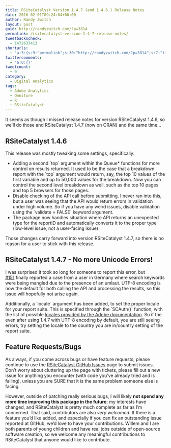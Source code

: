 ```yaml
---
title: RSiteCatalyst Version 1.4.7 (and 1.4.6.) Release Notes
date: 2016-02-01T09:24:04+00:00
author: Randy Zwitch
layout: post
guid: http://randyzwitch.com/?p=3814
permalink: /rsitecatalyst-version-1-4-7-release-notes/
tweetbackscheck:
  - 1472637413
shorturls:
  - 'a:3:{s:9:"permalink";s:30:"http://randyzwitch.com/?p=3814";s:7:"tinyurl";s:26:"http://tinyurl.com/zwlssac";s:4:"isgd";s:19:"http://is.gd/vcpZz2";}'
twittercomments:
  - 'a:0:{}'
tweetcount:
  - 0
category:
  - Digital Analytics
tags:
  - Adobe Analytics
  - Omniture
  - R
  - RSiteCatalyst
---
```

It seems as though I missed release notes for version RSiteCatalyst 1.4.6, so we'll do those and RSiteCatalyst 1.4.7 (now on CRAN) and the same time...

## RSiteCatalyst 1.4.6

This release was mostly tweaking some settings, specifically:

  * Adding a second \`top\` argument within the Queue* functions for more control on results returned. It used to be the case that a breakdown report with the \`top\` argument would return, say, the top 10 values of the first variable and up to 50,000 values for the breakdown. Now you can control the second level breakdown as well, such as the top 10 pages and top 5 browsers for those pages.
  * Disable checking of the API call before submitting. I never ran into this, but a user was seeing that the API would return errors in validation under high volume. So if you have any weird issues, disable validation using the \`validate = FALSE\` keyword argument.
  * The package now handles situation where API returns an unexpected type for the reportID and automatically converts it to the proper type (low-level issue, not a user-facing issue)

Those changes carry forward into version RSiteCatalyst 1.4.7, so there is no reason for a user to stick with this release.

## RSiteCatalyst 1.4.7 - No more Unicode Errors!

I was surprised it took so long for someone to report this error, but <a href="https://github.com/randyzwitch/RSiteCatalyst/issues/151" target="_blank">#151</a> finally reported a case from a user in Germany where search keywords were being mangled due to the presence of an umlaut. UTF-8 encoding is now the default for both calling the API and processing the results, so this issue will hopefully not arise again.

Additionally, a \`locale\` argument has been added, to set the proper locale for your report suite. This is specified through the \`SCAuth()\` function, with the list of possible <a href="https://marketing.adobe.com/developer/documentation/analytics-reporting-1-4/r-reportdescriptionlocale" target="_blank">locales provided by the Adobe documentation</a>. So if the even after using 1.4.7 with UTF-8 encoding by default, you are still seeing errors, try setting the locale to the country you are in/country setting of the report suite.





## Feature Requests/Bugs

As always, if you come across bugs or have feature requests, please continue to use the <a title="RSiteCatalyst GitHub" href="https://github.com/randyzwitch/RSiteCatalyst/issues" target="_blank">RSiteCatalyst GitHub Issues</a> page to submit issues. Don’t worry about cluttering up the page with tickets, please fill out a new issue for anything you encounter (with code you’ve already tried and is failing), unless you are SURE that it is the same problem someone else is facing.

However, outside of patching really serious bugs, I will likely **not spend any more time improving this package in the future**; my interests have changed, and RSiteCatalyst is pretty much complete as far as I’m concerned. That said, contributors are also _very welcomed_. If there is a feature you’d like added, and especially if you can fix an outstanding issue reported at GitHub, we’d love to have your contributions. Willem and I are both parents of young children and have real jobs outside of open-source software creation, so we welcome any meaningful contributions to RSiteCatalyst that anyone would like to contribute.
